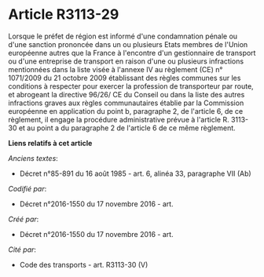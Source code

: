 # Article R3113-29

Lorsque le préfet de région est informé d'une condamnation pénale ou d'une sanction prononcée dans un ou plusieurs Etats
membres de l'Union européenne autres que la France à l'encontre d'un gestionnaire de transport ou d'une entreprise de
transport en raison d'une ou plusieurs infractions mentionnées dans la liste visée à l'annexe IV au règlement (CE) n°
1071/2009 du 21 octobre 2009 établissant des règles communes sur les conditions à respecter pour exercer la profession de
transporteur par route, et abrogeant la directive 96/26/ CE du Conseil ou dans la liste des autres infractions graves aux
règles communautaires établie par la Commission européenne en application du point b, paragraphe 2, de l'article 6, de ce
règlement, il engage la procédure administrative prévue à l'article R. 3113-30 et au point a du paragraphe 2 de l'article 6
de ce même règlement.

**Liens relatifs à cet article**

_Anciens textes_:

  - Décret n°85-891 du 16 août 1985 - art. 6, alinéa 33, paragraphe VII  (Ab)

_Codifié par_:

  - Décret n°2016-1550 du 17 novembre 2016 - art.

_Créé par_:

  - Décret n°2016-1550 du 17 novembre 2016 - art.

_Cité par_:

  - Code des transports - art. R3113-30 (V)
